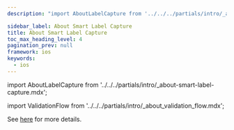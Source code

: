 ```yaml
---
description: "import AboutLabelCapture from '../../../partials/intro/_about-smart-label-capture.mdx';                                                                                                "

sidebar_label: About Smart Label Capture
title: About Smart Label Capture
toc_max_heading_level: 4
pagination_prev: null
framework: ios
keywords:
  - ios
---
```


import AboutLabelCapture from '../../../partials/intro/_about-smart-label-capture.mdx';

<AboutLabelCapture/>

import ValidationFlow from '../../../partials/intro/_about_validation_flow.mdx';

<ValidationFlow/>

See [here](./advanced.md#validation-flow) for more details.